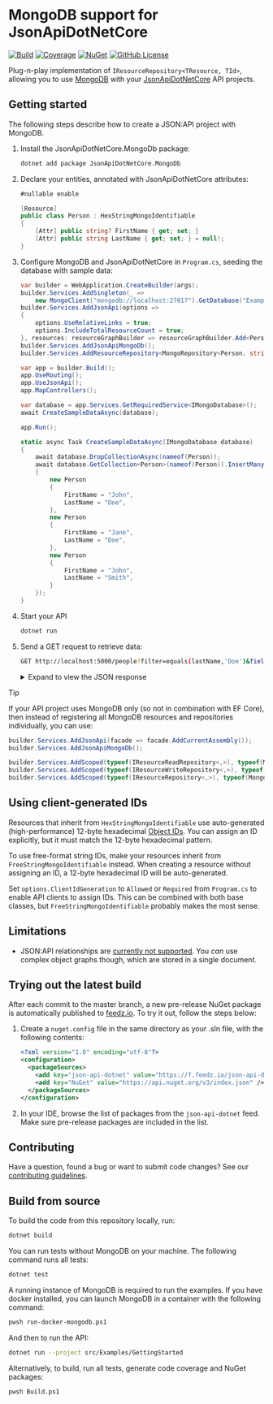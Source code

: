 # MongoDB support for JsonApiDotNetCore

[![Build](https://github.com/json-api-dotnet/JsonApiDotNetCore.MongoDb/actions/workflows/build.yml/badge.svg?branch=master)](https://github.com/json-api-dotnet/JsonApiDotNetCore.MongoDb/actions/workflows/build.yml?query=branch%3Amaster)
[![Coverage](https://codecov.io/gh/json-api-dotnet/JsonApiDotNetCore.MongoDb/branch/master/graph/badge.svg?token=QPVf8rii7l)](https://codecov.io/gh/json-api-dotnet/JsonApiDotNetCore.MongoDb)
[![NuGet](https://img.shields.io/nuget/v/JsonApiDotNetCore.MongoDb.svg)](https://www.nuget.org/packages/JsonApiDotNetCore.MongoDb/)
[![GitHub License](https://img.shields.io/github/license/json-api-dotnet/JsonApiDotNetCore.MongoDb)](LICENSE)

Plug-n-play implementation of `IResourceRepository<TResource, TId>`, allowing you to use [MongoDB](https://www.mongodb.com/) with your [JsonApiDotNetCore](https://github.com/json-api-dotnet/JsonApiDotNetCore) API projects.

## Getting started

The following steps describe how to create a JSON:API project with MongoDB.

1. Install the JsonApiDotNetCore.MongoDb package:
   ```bash
   dotnet add package JsonApiDotNetCore.MongoDb
   ```

1. Declare your entities, annotated with JsonApiDotNetCore attributes:
   ```c#
   #nullable enable

   [Resource]
   public class Person : HexStringMongoIdentifiable
   {
       [Attr] public string? FirstName { get; set; }
       [Attr] public string LastName { get; set; } = null!;
   }
   ```

1. Configure MongoDB and JsonApiDotNetCore in `Program.cs`, seeding the database with sample data:
   ```c#
   var builder = WebApplication.CreateBuilder(args);
   builder.Services.AddSingleton(_ =>
       new MongoClient("mongodb://localhost:27017").GetDatabase("ExampleDbName"));
   builder.Services.AddJsonApi(options =>
   {
       options.UseRelativeLinks = true;
       options.IncludeTotalResourceCount = true;
   }, resources: resourceGraphBuilder => resourceGraphBuilder.Add<Person, string?>());
   builder.Services.AddJsonApiMongoDb();
   builder.Services.AddResourceRepository<MongoRepository<Person, string?>>();

   var app = builder.Build();
   app.UseRouting();
   app.UseJsonApi();
   app.MapControllers();

   var database = app.Services.GetRequiredService<IMongoDatabase>();
   await CreateSampleDataAsync(database);

   app.Run();

   static async Task CreateSampleDataAsync(IMongoDatabase database)
   {
       await database.DropCollectionAsync(nameof(Person));
       await database.GetCollection<Person>(nameof(Person)).InsertManyAsync(new[]
       {
           new Person
           {
               FirstName = "John",
               LastName = "Doe",
           },
           new Person
           {
               FirstName = "Jane",
               LastName = "Doe",
           },
           new Person
           {
               FirstName = "John",
               LastName = "Smith",
           }
       });
   }
   ```

1. Start your API
   ```bash
   dotnet run
   ```

1. Send a GET request to retrieve data:
   ```bash
   GET http://localhost:5000/people?filter=equals(lastName,'Doe')&fields[people]=firstName HTTP/1.1
   ```

   <details>
   <summary>Expand to view the JSON response</summary>

   ```json
   {
     "links": {
       "self": "/people?filter=equals(lastName,%27Doe%27)&fields[people]=firstName",
       "first": "/people?filter=equals(lastName,%27Doe%27)&fields%5Bpeople%5D=firstName",
       "last": "/people?filter=equals(lastName,%27Doe%27)&fields%5Bpeople%5D=firstName"
     },
     "data": [
       {
         "type": "people",
         "id": "680cae2e1759666c5c1e988c",
         "attributes": {
           "firstName": "John"
         },
         "links": {
           "self": "/people/680cae2e1759666c5c1e988c"
         }
       },
       {
         "type": "people",
         "id": "680cae2e1759666c5c1e988d",
         "attributes": {
           "firstName": "Jane"
         },
         "links": {
           "self": "/people/680cae2e1759666c5c1e988d"
         }
       }
     ],
     "meta": {
       "total": 2
     }
   }
   ```

</details>

> [!TIP]
> If your API project uses MongoDB only (so not in combination with EF Core), then instead of
> registering all MongoDB resources and repositories individually, you can use:
>
> ```c#
> builder.Services.AddJsonApi(facade => facade.AddCurrentAssembly());
> builder.Services.AddJsonApiMongoDb();
>
> builder.Services.AddScoped(typeof(IResourceReadRepository<,>), typeof(MongoRepository<,>));
> builder.Services.AddScoped(typeof(IResourceWriteRepository<,>), typeof(MongoRepository<,>));
> builder.Services.AddScoped(typeof(IResourceRepository<,>), typeof(MongoRepository<,>));
> ```

## Using client-generated IDs

Resources that inherit from `HexStringMongoIdentifiable` use auto-generated (high-performance) 12-byte hexadecimal
[Object IDs](https://docs.mongodb.com/manual/reference/bson-types/#objectid).
You can assign an ID explicitly, but it must match the 12-byte hexadecimal pattern.

To use free-format string IDs, make your resources inherit from `FreeStringMongoIdentifiable` instead.
When creating a resource without assigning an ID, a 12-byte hexadecimal ID will be auto-generated.

Set `options.ClientIdGeneration` to `Allowed` or `Required` from `Program.cs` to enable API clients to assign IDs. This can be combined
with both base classes, but `FreeStringMongoIdentifiable` probably makes the most sense.

## Limitations

- JSON:API relationships are [currently not supported](https://github.com/json-api-dotnet/JsonApiDotNetCore.MongoDb/issues/73). You *can* use complex object graphs though, which are stored in a single document.

## Trying out the latest build

After each commit to the master branch, a new pre-release NuGet package is automatically published to [feedz.io](https://feedz.io/docs/package-types/nuget).
To try it out, follow the steps below:

1. Create a `nuget.config` file in the same directory as your .sln file, with the following contents:
   ```xml
   <?xml version="1.0" encoding="utf-8"?>
   <configuration>
     <packageSources>
       <add key="json-api-dotnet" value="https://f.feedz.io/json-api-dotnet/jsonapidotnetcore/nuget/index.json" />
       <add key="NuGet" value="https://api.nuget.org/v3/index.json" />
     </packageSources>
   </configuration>
   ```

1. In your IDE, browse the list of packages from the `json-api-dotnet` feed. Make sure pre-release packages are included in the list.

## Contributing

Have a question, found a bug or want to submit code changes? See our [contributing guidelines](https://github.com/json-api-dotnet/JsonApiDotNetCore/blob/master/.github/CONTRIBUTING.md).

## Build from source

To build the code from this repository locally, run:

```bash
dotnet build
```

You can run tests without MongoDB on your machine. The following command runs all tests:

```bash
dotnet test
```

A running instance of MongoDB is required to run the examples.
If you have docker installed, you can launch MongoDB in a container with the following command:

```bash
pwsh run-docker-mongodb.ps1
```

And then to run the API:

```bash
dotnet run --project src/Examples/GettingStarted
```

Alternatively, to build, run all tests, generate code coverage and NuGet packages:

```bash
pwsh Build.ps1
```
